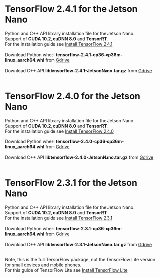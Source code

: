# TensorFlow 2.4.1 for the Jetson Nano
Python and C++ API library installation file for the Jetson Nano.<br/>
Support of **CUDA 10.2**, **cuDNN 8.0** and **TensorRT**. <br/>
For the installation guide see [Install TensorFlow 2.4.1](https://qengineering.eu/install-tensorflow-2.4.0-on-jetson-nano.html) <br/><br/>
Download Python wheel **tensorflow-2.4.1-cp36-cp36m-linux_aarch64.whl** from [Gdrive](https://drive.google.com/file/d/1DLk4Tjs8Mjg919NkDnYg02zEnbbCAzOz/view?usp=sharing) <br/><br/>
Download C++ API **libtensorflow-2.4.1-JetsonNano.tar.gz** from [Gdrive](https://drive.google.com/file/d/1zJ_EF2aFkr8JU8JgTLfKMxC6KxE3DRD4/view?usp=sharing) <br/><br/>
# TensorFlow 2.4.0 for the Jetson Nano
Python and C++ API library installation file for the Jetson Nano.<br/>
Support of **CUDA 10.2**, **cuDNN 8.0** and **TensorRT**. <br/>
For the installation guide see [Install TensorFlow 2.4.0](https://qengineering.eu/install-tensorflow-2.4.0-on-jetson-nano.html) <br/><br/>
Download Python wheel **tensorflow-2.4.0-cp36-cp36m-linux_aarch64.whl** from [Gdrive](https://drive.google.com/file/d/1W-p9oIo37xT2rQzd6KPuJq1QOBRL7-wp/view?usp=sharing) <br/><br/>
Download C++ API **libtensorflow-2.4.0-JetsonNano.tar.gz** from [Gdrive](https://drive.google.com/file/d/1ZDdkMhVu-hOt_bflVw373u1HVJQqMm51/view?usp=sharing) <br/><br/>
# TensorFlow 2.3.1 for the Jetson Nano
Python and C++ API library installation file for the Jetson Nano.<br/>
Support of **CUDA 10.2**, **cuDNN 8.0** and **TensorRT**. <br/>
For the installation guide see [Install TensorFlow 2.3.1](https://qengineering.eu/install-tensorflow-2.3.1-on-jetson-nano.html) <br/><br/>
Download Python wheel **tensorflow-2.3.1-cp36-cp36m-linux_aarch64.whl** from [Gdrive](https://drive.google.com/file/d/1oeSnkgJpwyudtTx-f5CE84B7e-Vkv3yK/view?usp=sharing) <br/><br/>
Download C++ API **libtensorflow-2.3.1-JetsonNano.tar.gz** from [Gdrive](https://drive.google.com/file/d/1rlviefeu4w2amLsybZIOpcZP140WioDS/view?usp=sharing) <br/><br/>

Note, this is the full TensorFlow package, not the TensorFlow Lite version for small devices and mobile phones.<br/>
For this guide of TensorFlow Lite see [Install TensorFlow Lite](https://qengineering.eu/install-tensorflow-2-lite-on-jetson-nano.html) <br/>
